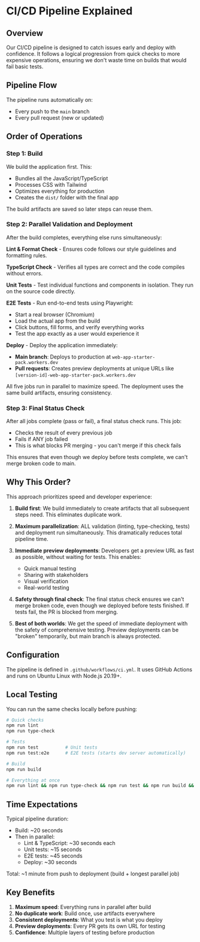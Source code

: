 # CI/CD Pipeline Explained

## Overview

Our CI/CD pipeline is designed to catch issues early and deploy with confidence. It follows a logical progression from quick checks to more expensive operations, ensuring we don't waste time on builds that would fail basic tests.

## Pipeline Flow

The pipeline runs automatically on:
- Every push to the `main` branch
- Every pull request (new or updated)

## Order of Operations

### Step 1: Build
We build the application first. This:
- Bundles all the JavaScript/TypeScript
- Processes CSS with Tailwind
- Optimizes everything for production
- Creates the `dist/` folder with the final app

The build artifacts are saved so later steps can reuse them.

### Step 2: Parallel Validation and Deployment
After the build completes, everything else runs simultaneously:

**Lint & Format Check** - Ensures code follows our style guidelines and formatting rules.

**TypeScript Check** - Verifies all types are correct and the code compiles without errors.

**Unit Tests** - Test individual functions and components in isolation. They run on the source code directly.

**E2E Tests** - Run end-to-end tests using Playwright:
- Start a real browser (Chromium)
- Load the actual app from the build
- Click buttons, fill forms, and verify everything works
- Test the app exactly as a user would experience it

**Deploy** - Deploy the application immediately:
- **Main branch**: Deploys to production at `web-app-starter-pack.workers.dev`
- **Pull requests**: Creates preview deployments at unique URLs like `[version-id]-web-app-starter-pack.workers.dev`

All five jobs run in parallel to maximize speed. The deployment uses the same build artifacts, ensuring consistency.

### Step 3: Final Status Check
After all jobs complete (pass or fail), a final status check runs. This job:
- Checks the result of every previous job
- Fails if ANY job failed
- This is what blocks PR merging - you can't merge if this check fails

This ensures that even though we deploy before tests complete, we can't merge broken code to main.

## Why This Order?

This approach prioritizes speed and developer experience:

1. **Build first**: We build immediately to create artifacts that all subsequent steps need. This eliminates duplicate work.

2. **Maximum parallelization**: ALL validation (linting, type-checking, tests) and deployment run simultaneously. This dramatically reduces total pipeline time.

3. **Immediate preview deployments**: Developers get a preview URL as fast as possible, without waiting for tests. This enables:
   - Quick manual testing
   - Sharing with stakeholders
   - Visual verification
   - Real-world testing

4. **Safety through final check**: The final status check ensures we can't merge broken code, even though we deployed before tests finished. If tests fail, the PR is blocked from merging.

5. **Best of both worlds**: We get the speed of immediate deployment with the safety of comprehensive testing. Preview deployments can be "broken" temporarily, but main branch is always protected.

## Configuration

The pipeline is defined in `.github/workflows/ci.yml`. It uses GitHub Actions and runs on Ubuntu Linux with Node.js 20.19+.

## Local Testing

You can run the same checks locally before pushing:

```bash
# Quick checks
npm run lint
npm run type-check

# Tests
npm run test          # Unit tests
npm run test:e2e      # E2E tests (starts dev server automatically)

# Build
npm run build

# Everything at once
npm run lint && npm run type-check && npm run test && npm run build && npm run test:e2e
```

## Time Expectations

Typical pipeline duration:
- Build: ~20 seconds
- Then in parallel:
  - Lint & TypeScript: ~30 seconds each
  - Unit tests: ~15 seconds
  - E2E tests: ~45 seconds
  - Deploy: ~30 seconds

Total: ~1 minute from push to deployment (build + longest parallel job)

## Key Benefits

1. **Maximum speed**: Everything runs in parallel after build
2. **No duplicate work**: Build once, use artifacts everywhere
3. **Consistent deployments**: What you test is what you deploy
4. **Preview deployments**: Every PR gets its own URL for testing
5. **Confidence**: Multiple layers of testing before production